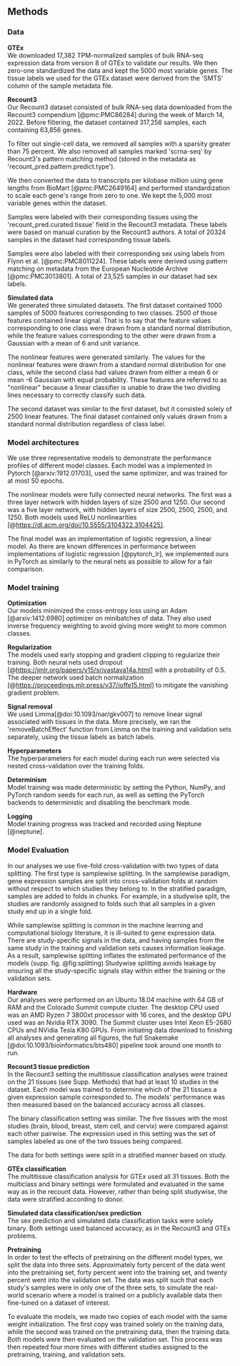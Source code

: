 ## Methods

### Data
**GTEx**  
We downloaded 17,382 TPM-normalized samples of bulk RNA-seq expression data from version 8 of GTEx to validate our results.
We then zero-one standardized the data and kept the 5000 most variable genes.
The tissue labels we used for the GTEx dataset were derived from the 'SMTS' column of the sample metadata file.

**Recount3**  
Our Recount3 dataset consisted of bulk RNA-seq data downloaded from the Recount3 compendium [@pmc:PMC86284] during the week of March 14, 2022.
Before filtering, the dataset contained 317,258 samples, each containing 63,856 genes.

To filter out single-cell data, we removed all samples with a sparsity greater than 75 percent.
We also removed all samples marked 'scrna-seq' by Recount3's pattern matching method (stored in the metadata as 'recount_pred.pattern.predict.type').

We then converted the data to transcripts per kilobase million using gene lengths from BioMart [@pmc:PMC2649164] and performed standardization to scale each gene's range from zero to one.
We kept the 5,000 most variable genes within the dataset.

Samples were labeled with their corresponding tissues using the 'recount_pred.curated.tissue' field in the Recount3 metadata.
These labels were based on manual curation by the Recount3 authors.
A total of 20324 samples in the dataset had corresponding tissue labels.

Samples were also labeled with their corresponding sex using labels from Flynn et al. [@pmc:PMC8011224].
These labels were derived using pattern matching on metadata from the European Nucleotide Archive [@pmc:PMC3013801].
A total of 23,525 samples in our dataset had sex labels.

**Simulated data**  
We generated three simulated datasets.
The first dataset contained 1000 samples of 5000 features corresponding to two classes. 
2500 of those features contained linear signal.
That is to say that the feature values corresponding to one class were drawn from a standard normal distribution, while the feature values corresponding to the other were drawn from a Gaussian with a mean of 6 and unit variance.

The nonlinear features were generated similarly.
The values for the nonlinear features were drawn from a standard normal distribution for one class, while the second class had values drawn from either a mean 6 or mean -6 Gaussian with equal probability.
These features are referred to as "nonlinear" because a linear classifier is unable to draw the two dividing lines necessary to correctly classify such data.

The second dataset was similar to the first dataset, but it consisted solely of 2500 linear features.
The final dataset contained only values drawn from a standard normal distribution regardless of class label.

### Model architectures
We use three representative models to demonstrate the performance profiles of different model classes.
Each model was a implemented in Pytorch [@arxiv:1912.01703], used the same optimizer, and was trained for at most 50 epochs.

The nonlinear models were fully connected neural networks.
The first was a three layer network with hidden layers of size 2500 and 1250.
Our second was a five layer network, with hidden layers of size 2500, 2500, 2500, and 1250.
Both models used ReLU nonlinearities [@https://dl.acm.org/doi/10.5555/3104322.3104425].

The final model was an implementation of logistic regression, a linear model.
As there are known differences in performance between implementations of logistic regression [@pytorch_lr], we implemented ours in PyTorch as similarly to the neural nets as possible to allow for a fair comparison.

### Model training
**Optimization**  
Our models minimized the cross-entropy loss using an Adam [@arxiv:1412.6980] optimizer on minibatches of data.
They also used inverse frequency weighting to avoid giving more weight to more common classes.

**Regularization**  
The models used early stopping and gradient clipping to regularize their training.
Both neural nets used dropout [@https://jmlr.org/papers/v15/srivastava14a.html] with a probability of 0.5.
The deeper network used batch normalization [@https://proceedings.mlr.press/v37/ioffe15.html] to mitigate the vanishing gradient problem.

**Signal removal**  
We used Limma[@doi:10.1093/nar/gkv007] to remove linear signal associated with tissues in the data.
More precisely, we ran the 'removeBatchEffect' function from Limma on the training and validation sets separately, using the tissue labels as batch labels.

**Hyperparameters**  
The hyperparameters for each model during each run were selected via nested cross-validation over the training folds.

**Determinism**  
Model training was made deterministic by setting the Python, NumPy, and PyTorch random seeds for each run, as well as setting the PyTorch backends to deterministic and disabling the benchmark mode.

**Logging**  
Model training progress was tracked and recorded using Neptune [@neptune].

### Model Evaluation
In our analyses we use five-fold cross-validation with two types of data splitting.
The first type is samplewise splitting.
In the samplewise paradigm, gene expression samples are split into cross-validation folds at random without respect to which studies they belong to.
In the stratified paradigm, samples are added to folds in chunks.
For example, in a studywise split, the studies are randomly assigned to folds such that all samples in a given study end up in a single fold.

While samplewise splitting is common in the machine learning and computational biology literature, it is ill-suited to gene expression data.
There are study-specific signals in the data, and having samples from the same study in the training and validation sets causes information leakage.
As a result, samplewise splitting inflates the estimated performance of the models (supp. fig. @fig:splitting)
Studywise splitting avoids leakage by ensuring all the study-specific signals stay within either the training or the validation sets.

**Hardware**  
Our analyses were performed on an Ubuntu 18.04 machine with 64 GB of RAM and the Colorado Summit compute cluster.
The desktop CPU used was an AMD Ryzen 7 3800xt processor with 16 cores, and the desktop GPU used was an Nvidia RTX 3090.
The Summit cluster uses Intel Xeon E5-2680 CPUs and NVidia Tesla K80 GPUs.
From initiating data download to finishing all analyses and generating all figures, the full Snakemake [@doi:10.1093/bioinformatics/bts480] pipeline took around one month to run.

**Recount3 tissue prediction**  
In the Recount3 setting the multitissue classification analyses were trained on the 21 tissues (see Supp. Methods) that had at least 10 studies in the dataset.
Each model was trained to determine which of the 21 tissues a given expression sample corresponded to.
The models' performance was then measured based on the balanced accuracy across all classes.

The binary classification setting was similar.
The five tissues with the most studies (brain, blood, breast, stem cell, and cervix) were compared against each other pairwise.
The expression used in this setting was the set of samples labeled as one of the two tissues being compared.

The data for both settings were split in a stratified manner based on study.

**GTEx classification**  
The multitissue classification analysis for GTEx used all 31 tissues.
Both the multiclass and binary settings were formulated and evaluated in the same way as in the recount data.
However, rather than being split studywise, the data were stratified according to donor.

**Simulated data classification/sex prediction**  
The sex prediction and simulated data classification tasks were solely binary.
Both settings used balanced accuracy, as in the Recount3 and GTEx problems. 

**Pretraining**  
In order to test the effects of pretraining on the different model types, we split the data into three sets.
Approximately forty percent of the data went into the pretraining set, forty percent went into the training set, and twenty percent went into the validation set.
The data was split such that each study's samples were in only one of the three sets, to simulate the real-world scenario where a model is trained on a publicly available data then fine-tuned on a dataset of interest.

To evaluate the models, we made two copies of each model with the same weight initialization.
The first copy was trained solely on the training data, while the second was trained on the pretraining data, then the training data.
Both models were then evaluated on the validation set.
This process was then repeated four more times with different studies assigned to the pretraining, training, and validation sets.

